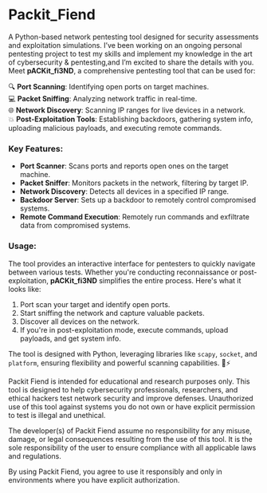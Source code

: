 # Packit_Fiend
A Python-based network pentesting tool designed for security assessments and exploitation simulations.
I’ve been working on an ongoing personal pentesting project to test my skills and implement my knowledge in the art of cybersecurity & pentesting,and I’m excited to share the details with you. Meet **pACKit_fi3ND**, a comprehensive pentesting tool that can be used for:

🔍 **Port Scanning**: Identifying open ports on target machines.  
💻 **Packet Sniffing**: Analyzing network traffic in real-time.  
🌐 **Network Discovery**: Scanning IP ranges for live devices in a network.  
💥 **Post-Exploitation Tools**: Establishing backdoors, gathering system info, uploading malicious payloads, and executing remote commands.

### Key Features:
- **Port Scanner**: Scans ports and reports open ones on the target machine.  
- **Packet Sniffer**: Monitors packets in the network, filtering by target IP.  
- **Network Discovery**: Detects all devices in a specified IP range.  
- **Backdoor Server**: Sets up a backdoor to remotely control compromised systems.  
- **Remote Command Execution**: Remotely run commands and exfiltrate data from compromised systems.

### Usage:
The tool provides an interactive interface for pentesters to quickly navigate between various tests. Whether you're conducting reconnaissance or post-exploitation, **pACKit_fi3ND** simplifies the entire process. Here's what it looks like:

1. Port scan your target and identify open ports.  
2. Start sniffing the network and capture valuable packets.  
3. Discover all devices on the network.  
4. If you're in post-exploitation mode, execute commands, upload payloads, and get system info.

The tool is designed with Python, leveraging libraries like `scapy`, `socket`, and `platform`, ensuring flexibility and powerful scanning capabilities. 🐍⚡


Packit Fiend is intended for educational and research purposes only. This tool is designed to help cybersecurity professionals, researchers, and ethical hackers test network security and improve defenses. Unauthorized use of this tool against systems you do not own or have explicit permission to test is illegal and unethical.

The developer(s) of Packit Fiend assume no responsibility for any misuse, damage, or legal consequences resulting from the use of this tool. It is the sole responsibility of the user to ensure compliance with all applicable laws and regulations.

By using Packit Fiend, you agree to use it responsibly and only in environments where you have explicit authorization.

